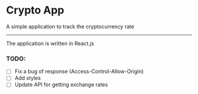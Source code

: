 # Crypto App

A simple application to track the cryptocurrency rate
***
The application is written in React.js

### TODO:
- [ ] Fix a bug of response (Access-Control-Allow-Origin)
- [ ] Add styles
- [ ] Update API for getting exchange rates
